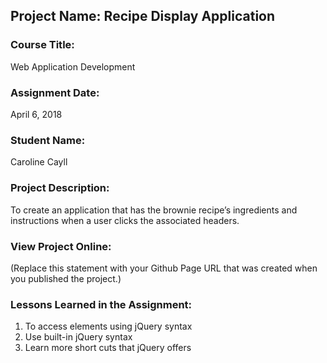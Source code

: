 ## Project Name:  Recipe Display Application

### Course Title:
Web Application Development

### Assignment Date:  
April 6, 2018

### Student Name:  
Caroline Cayll

### Project Description:
To create an application that has the brownie recipe’s ingredients
and instructions when a user clicks the associated headers.

### View Project Online:
(Replace this statement with your Github Page URL that was created when you 
 published the project.)

### Lessons Learned in the Assignment:
1. To access elements using jQuery syntax
2. Use built-in jQuery syntax
3. Learn more short cuts that jQuery offers 

